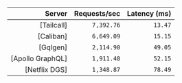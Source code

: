 <!-- PERFORMANCE_RESULTS_START -->

| Server | Requests/sec | Latency (ms) |
|--------:|--------------:|--------------:|
| [Tailcall] | `7,392.76` | `13.47` |
| [Caliban] | `6,649.09` | `15.15` |
| [Gqlgen] | `2,114.90` | `49.05` |
| [Apollo GraphQL] | `1,911.48` | `52.15` |
| [Netflix DGS] | `1,348.87` | `78.49` |

<!-- PERFORMANCE_RESULTS_END -->
